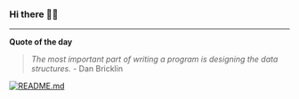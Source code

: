 ### Hi there 👋🏻


---

**Quote of the day**

> *The most important part of writing a program is designing the data structures.* - Dan Bricklin 

[![README.md](https://github.com/marcolovazzano/marcolovazzano/actions/workflows/readme.yml/badge.svg)](https://github.com/marcolovazzano/marcolovazzano/actions/workflows/readme.yml)
